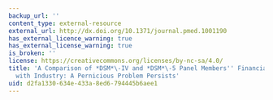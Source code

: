 ```yaml
---
backup_url: ''
content_type: external-resource
external_url: http://dx.doi.org/10.1371/journal.pmed.1001190
has_external_licence_warning: true
has_external_license_warning: true
is_broken: ''
license: https://creativecommons.org/licenses/by-nc-sa/4.0/
title: 'A Comparison of *DSM*\-IV and *DSM*\-5 Panel Members'' Financial Associations
  with Industry: A Pernicious Problem Persists'
uid: d2fa1330-634e-433a-8ed6-794445b6aee1
---
```

